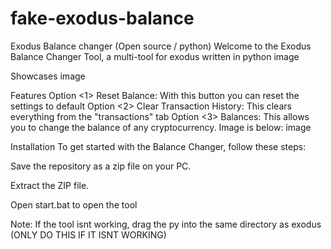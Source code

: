 # fake-exodus-balance
Exodus Balance changer (Open source / python)
Welcome to the Exodus Balance Changer Tool, a multi-tool for exodus written in python image

Showcases
image

Features
Option <1>
Reset Balance: With this button you can reset the settings to default
Option <2>
Clear Transaction History: This clears everything from the "transactions" tab
Option <3>
Balances: This allows you to change the balance of any cryptocurrency. Image is below:
image

Installation
To get started with the Balance Changer, follow these steps:

Save the repository as a zip file on your PC.

Extract the ZIP file.

Open start.bat to open the tool

Note: If the tool isnt working, drag the py into the same directory as exodus (ONLY DO THIS IF IT ISNT WORKING)
